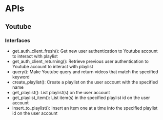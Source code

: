 # APIs

## Youtube

### Interfaces

- get_auth_client_fresh(): Get new user authentication to Youtube account to interact with playlist
- get_auth_client_returning(): Retrieve previous user authentication to Youtube account to interact with playlist
- query(): Make Youtube query and return videos that match the specified keyword
- create_playlist(): Create a playlist on the user account with the specified name
- get_playlist(): List playlist(s) on the user account
- get_playlist_item(): List item(s) in the specified playlist id on the user account
- insert_to_playlist(): Insert an item one at a time into the specified playlist id on the user account

